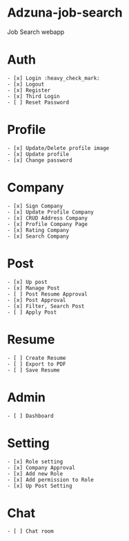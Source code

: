# Adzuna-job-search
Job Search webapp

# Auth
    - [x] Login :heavy_check_mark:
    - [x] Logout
    - [x] Register
    - [x] Third Login
    - [ ] Reset Password
# Profile
    - [x] Update/Delete profile image
    - [x] Update profile
    - [x] Change password
# Company
    - [x] Sign Company
    - [x] Update Profile Company
    - [x] CRUD Address Company
    - [x] Profile Company Page
    - [x] Rating Company
    - [x] Search Company
# Post
    - [x] Up post
    - [x] Manage Post
    - [ ] Post Resume Approval
    - [x] Post Approval
    - [x] Filter, Search Post
    - [ ] Apply Post
# Resume
    - [ ] Create Resume
    - [ ] Export to PDF
    - [ ] Save Resume
# Admin
    - [ ] Dashboard
# Setting
    - [x] Role setting
    - [x] Company Approval
    - [x] Add new Role
    - [x] Add permission to Role
    - [x] Up Post Setting
# Chat
    - [ ] Chat room
